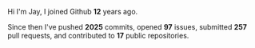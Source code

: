 Hi I'm Jay, I joined Github **12** years ago.

Since then I've pushed **2025** commits, opened **97** issues, submitted **257** pull requests, and contributed to **17** public repositories.
